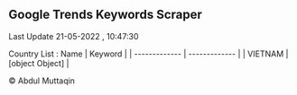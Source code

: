 

## Google Trends Keywords Scraper 
 
Last Update 21-05-2022 , 10:47:30

Country List :
 Name  | Keyword |
| ------------- | ------------- |
| VIETNAM | [object Object] |



© Abdul Muttaqin 
